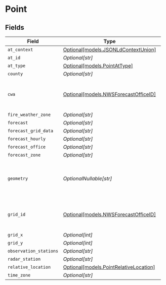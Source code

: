 # Point


## Fields

| Field                                                                        | Type                                                                         | Required                                                                     | Description                                                                  |
| ---------------------------------------------------------------------------- | ---------------------------------------------------------------------------- | ---------------------------------------------------------------------------- | ---------------------------------------------------------------------------- |
| `at_context`                                                                 | [Optional[models.JSONLdContextUnion]](../models/jsonldcontextunion.md)       | :heavy_minus_sign:                                                           | N/A                                                                          |
| `at_id`                                                                      | *Optional[str]*                                                              | :heavy_minus_sign:                                                           | N/A                                                                          |
| `at_type`                                                                    | [Optional[models.PointAtType]](../models/pointattype.md)                     | :heavy_minus_sign:                                                           | N/A                                                                          |
| `county`                                                                     | *Optional[str]*                                                              | :heavy_minus_sign:                                                           | N/A                                                                          |
| `cwa`                                                                        | [Optional[models.NWSForecastOfficeID]](../models/nwsforecastofficeid.md)     | :heavy_minus_sign:                                                           | Three-letter identifier for a NWS office.                                    |
| `fire_weather_zone`                                                          | *Optional[str]*                                                              | :heavy_minus_sign:                                                           | N/A                                                                          |
| `forecast`                                                                   | *Optional[str]*                                                              | :heavy_minus_sign:                                                           | N/A                                                                          |
| `forecast_grid_data`                                                         | *Optional[str]*                                                              | :heavy_minus_sign:                                                           | N/A                                                                          |
| `forecast_hourly`                                                            | *Optional[str]*                                                              | :heavy_minus_sign:                                                           | N/A                                                                          |
| `forecast_office`                                                            | *Optional[str]*                                                              | :heavy_minus_sign:                                                           | N/A                                                                          |
| `forecast_zone`                                                              | *Optional[str]*                                                              | :heavy_minus_sign:                                                           | N/A                                                                          |
| `geometry`                                                                   | *OptionalNullable[str]*                                                      | :heavy_minus_sign:                                                           | A geometry represented in Well-Known Text (WKT) format.                      |
| `grid_id`                                                                    | [Optional[models.NWSForecastOfficeID]](../models/nwsforecastofficeid.md)     | :heavy_minus_sign:                                                           | Three-letter identifier for a NWS office.                                    |
| `grid_x`                                                                     | *Optional[int]*                                                              | :heavy_minus_sign:                                                           | N/A                                                                          |
| `grid_y`                                                                     | *Optional[int]*                                                              | :heavy_minus_sign:                                                           | N/A                                                                          |
| `observation_stations`                                                       | *Optional[str]*                                                              | :heavy_minus_sign:                                                           | N/A                                                                          |
| `radar_station`                                                              | *Optional[str]*                                                              | :heavy_minus_sign:                                                           | N/A                                                                          |
| `relative_location`                                                          | [Optional[models.PointRelativeLocation]](../models/pointrelativelocation.md) | :heavy_minus_sign:                                                           | N/A                                                                          |
| `time_zone`                                                                  | *Optional[str]*                                                              | :heavy_minus_sign:                                                           | N/A                                                                          |